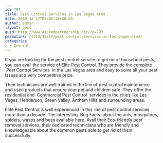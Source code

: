 ```yaml
---
id: 797
title: Pest Control Services In Las Vegas Area
date: 2010-12-17T08:05:18+00:00
author: admin
layout: post
guid: http://www.ascendpartnership.net/?p=797
permalink: /2010/12/17/pest-control-services-in-las-vegas-area/
categories:
  - General
---
```

If you are looking for the pest control service to get rid of household pests, you can avail the service of Elite Pest Control. They provide the complete &nbsp;Pest Control Services&nbsp; in the Las Vegas area and easy to solve all your pest issues at a very competitive price.

Their technicians are well trained in the line of pest control maintenance and used products that ensure your pet and children safe. They offer the residential and &nbsp;Commercial Pest Control&nbsp; services in the cities like Las Vegas, Henderson, Green Valley, Anthem Hills and surrounding areas.

Elite Pest Control is well experienced in this line of pest control services more than a decade. The interesting &nbsp;Bug Facts&nbsp; about the ants, mosquitoes, spiders, wasps and bees available here. Avail their Eco-friendly pest removal services, their dedicated technicians who are friendly and knowledgeable about the common pests able to get rid of them successfully.